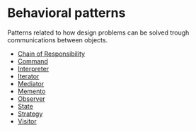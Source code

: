 # Behavioral patterns
Patterns related to how design problems can be solved trough 
communications between objects.

* [Chain of Responsibility](chain-of-responsibility)
* [Command](command)
* [Interpreter](interpreter)
* [Iterator](iterator)
* [Mediator](mediator)
* [Memento](memento)
* [Observer](observer)
* [State](state)
* [Strategy](strategy)
* [Visitor](visitor)